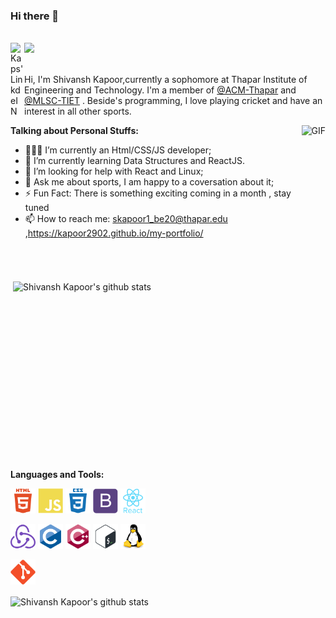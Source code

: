 ### Hi there 👋

<!--
**kapoor2902/kapoor2902** is a ✨ _special_ ✨ repository because its `README.md` (this file) appears on your GitHub profile.

Here are some ideas to get you started:

- 🔭 I’m currently working on ...
- 🌱 I’m currently learning ...
- 👯 I’m looking to collaborate on ...
- 🤔 I’m looking for help with ...
- 💬 Ask me about ...
- 📫 How to reach me: ...
- 😄 Pronouns: ...
- ⚡ Fun fact: ...
-->
<br/>
<a href="https://www.linkedin.com/in/shivansh-kapoor-2135231b9/">
  <img align="left" alt="Kaps' LinkdeIN" width="22px" color="blue" src="https://cdn.jsdelivr.net/npm/simple-icons@v3/icons/linkedin.svg" />
</a>

<img src="https://komarev.com/ghpvc/?username=kapoor2902&color=green" />
<!--[](https://visitor-badge.glitch.me/badge?page_id=Samikmalhotra.Samikmalhotra)-->
<br />

<br/>

Hi, I'm Shivansh Kapoor,currently a sophomore at Thapar Institute of Engineering and Technology. I'm a member of [@ACM-Thapar](https://github.com/ACM-Thapar) and [@MLSC-TIET](https://github.com/MicrosoftStudentChapter) . Beside's programming, I love playing cricket and have an interest in all other sports. 
 
  <img align="right" height="250px" alt="GIF" src="https://github.com/abhisheknaiidu/abhisheknaiidu/blob/master/code.gif?raw=true" />
  
**Talking about Personal Stuffs:**

- 👨🏽‍💻 I’m currently an Html/CSS/JS developer;
- 🌱 I’m currently learning Data Structures and ReactJS.
- 🤔 I’m looking for help with React and Linux;
- 💬 Ask me about sports, I am happy to a coversation about it;
- ⚡️ Fun Fact: There is something exciting coming in a month , stay tuned
- 📫 How to reach me: skapoor1_be20@thapar.edu ,https://kapoor2902.github.io/my-portfolio/




<br>
<br>

<img width="500" height="300" align="right" alt="Shivansh Kapoor's github stats" 
         src="https://github-readme-stats.vercel.app/api?username=kapoor2902&show_icons=true&theme=react&count_private=true&include_all_commits=true" />


**Languages and Tools:**  

<a ><img src="https://raw.githubusercontent.com/devicons/devicon/master/icons/html5/html5-plain-wordmark.svg" alt="cplusplus" width="40" height="40"/></a>
<a ><img src="https://raw.githubusercontent.com/devicons/devicon/master/icons/javascript/javascript-plain.svg" alt="cplusplus" width="40" height="40"/></a>
<a ><img src="https://raw.githubusercontent.com/devicons/devicon/master/icons/css3/css3-plain-wordmark.svg" alt="cplusplus" width="40" height="40"/></a>
<a ><img src="https://raw.githubusercontent.com/devicons/devicon/master/icons/bootstrap/bootstrap-plain.svg" alt="cplusplus" width="40" height="40"/></a>
<a ><img src="https://raw.githubusercontent.com/devicons/devicon/master/icons/react/react-original-wordmark.svg" alt="cplusplus" width="40" height="40"/></a>
<br/>

<a ><img src="https://raw.githubusercontent.com/devicons/devicon/master/icons/redux/redux-original.svg" alt="cplusplus" width="40" height="40"/></a>
<a ><img src="https://raw.githubusercontent.com/devicons/devicon/master/icons/c/c-original.svg" alt="cplusplus" width="40" height="40"/></a>
<a ><img src="https://raw.githubusercontent.com/devicons/devicon/master/icons/cplusplus/cplusplus-original.svg" alt="cplusplus" width="40" height="40"/></a>
<a ><img src="https://raw.githubusercontent.com/devicons/devicon/master/icons/bash/bash-original.svg" alt="cplusplus" width="40" height="40"/></a>
<a ><img src="https://raw.githubusercontent.com/devicons/devicon/master/icons/linux/linux-original.svg" alt="cplusplus" width="40" height="40"/></a>
<br/>

<a ><img src="https://raw.githubusercontent.com/devicons/devicon/master/icons/git/git-plain.svg" alt="cplusplus" width="40" height="40"/></a>
<br/>


  
  <img width="1500" height="auto" align="center" alt="Shivansh Kapoor's github stats" 
         src="https://github-profile-trophy.vercel.app/?username=kapoor2902&row=1&column=7&theme=darkhub&margin-w=15e" />
 <!-- [![trophy](https://github-profile-trophy.vercel.app/?username=Samikmalhotra&row=7&column=7&theme=darkhub&margin-w=15)]-->
  
